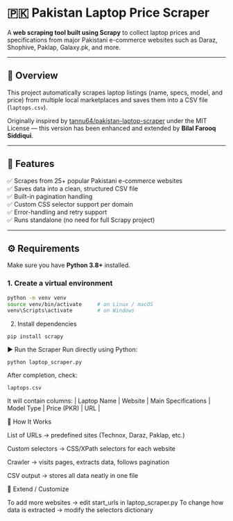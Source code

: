 # 🇵🇰 Pakistan Laptop Price Scraper

A **web scraping tool built using Scrapy** to collect laptop prices and specifications from major Pakistani e-commerce websites such as Daraz, Shophive, Paklap, Galaxy.pk, and more.

---

## 🧠 Overview
This project automatically scrapes laptop listings (name, specs, model, and price) from multiple local marketplaces and saves them into a CSV file (`laptops.csv`).

Originally inspired by [tannu64/pakistan-laptop-scraper](https://github.com/tannu64/pakistan-laptop-scraper) under the MIT License — this version has been enhanced and extended by **Bilal Farooq Siddiqui**.

---

## 🚀 Features
✅ Scrapes from 25+ popular Pakistani e-commerce websites  
✅ Saves data into a clean, structured CSV file  
✅ Built-in pagination handling  
✅ Custom CSS selector support per domain  
✅ Error-handling and retry support  
✅ Runs standalone (no need for full Scrapy project)

---

## ⚙️ Requirements
Make sure you have **Python 3.8+** installed.

### 1. Create a virtual environment
```bash
python -m venv venv
source venv/bin/activate     # on Linux / macOS
venv\Scripts\activate        # on Windows
```

2. Install dependencies
```
pip install scrapy
```

▶️ Run the Scraper
Run directly using Python:
```
python laptop_scraper.py
```

After completion, check:
```
laptops.csv
```

It will contain columns:
| Laptop Name | Website | Main Specifications | Model Type | Price (PKR) | URL |

🧩 How It Works

List of URLs → predefined sites (Technox, Daraz, Paklap, etc.)

Custom selectors → CSS/XPath selectors for each website

Crawler → visits pages, extracts data, follows pagination

CSV output → stores all data neatly in one file

🧱 Extend / Customize

To add more websites → edit start_urls in laptop_scraper.py
To change how data is extracted → modify the selectors dictionary
